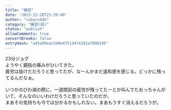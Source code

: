 ```yaml
---
title: "練習"
date: '2013-12-20T21:39:40'
author: "subaru44k"
category: "練習(弱)"
status: "publish"
allowComments: true
convertBreaks: false
entryHash: "a45a99eac348e475134f4291a7896145"
---
```

23分ジョグ<br>
ようやく親指の痛みがひいてきた。<br>
疲労は抜けただろうと思ってたが、なーんかまだ違和感を感じる。どっかに残ってるんだなぁ。<br>
<br>
いつかのびわ湖の際に、一週間前の疲労が残ってたーとか叫んでたおっちゃんがいて、そんなのいいわけだろうと思っていたのだが、<br>
まあその気持ちも今では分かるかもしれない。まあもうすぐ消えるだろうが。
